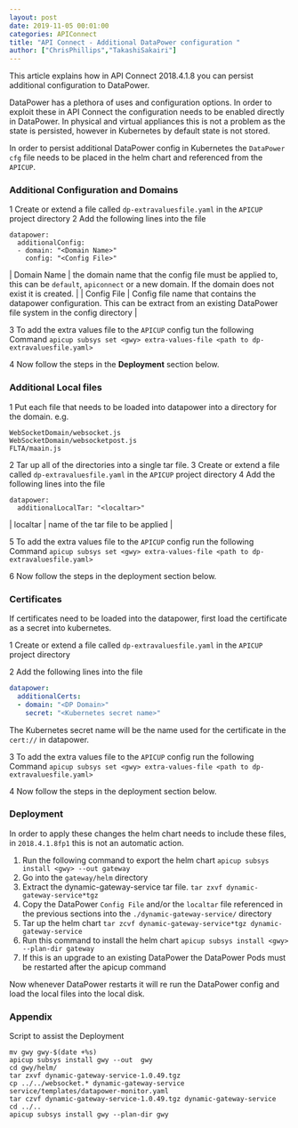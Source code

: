 ```yaml
---
layout: post
date: 2019-11-05 00:01:00
categories: APIConnect
title: "API Connect - Additional DataPower configuration "
author: ["ChrisPhillips","TakashiSakairi"]
---
```

This article explains how in API Connect 2018.4.1.8 you can persist additional configuration to DataPower.
<!--more-->

DataPower has a plethora of uses and configuration options. In order to exploit these in API Connect the configuration needs to be enabled directly in DataPower. In physical and virtual appliances this is not a problem as the state is persisted, however in Kubernetes by default state is not stored.

In order to persist additional DataPower config in Kubernetes the `DataPower cfg` file needs to be placed in the helm chart and referenced from the `APICUP`.


### Additional Configuration and Domains
1 Create or extend a file called `dp-extravaluesfile.yaml` in the `APICUP` project directory
2 Add the following lines into the file
```
datapower:
  additionalConfig:
  - domain: "<Domain Name>"
    config: "<Config File>"
```

| Domain Name | the domain name that the config file must be applied to, this can be `default`, `apiconnect` or a new domain. If the domain does not exist it is created. |
| Config File | Config file name that contains the datapower configuration. This can be extract from an existing DataPower file system in the config directory |

3 To add the extra values file to the `APICUP` config tun the following Command
`apicup subsys set <gwy> extra-values-file <path to dp-extravaluesfile.yaml>`

4 Now follow the steps in the **Deployment** section below.

### Additional Local files
1 Put each file that needs to be loaded into datapower into a directory for the domain.
e.g.
```
WebSocketDomain/websocket.js
WebSocketDomain/websocketpost.js
FLTA/maain.js
```
2 Tar up all of the directories into a single tar file.
3 Create or extend a file called `dp-extravaluesfile.yaml` in the `APICUP` project directory
4 Add the following lines into the file

```
datapower:
  additionalLocalTar: "<localtar>"
```

| localtar | name of the tar file to be applied |

5 To add the extra values file to the `APICUP` config run the following Command
`apicup subsys set <gwy> extra-values-file <path to dp-extravaluesfile.yaml>`

6 Now follow the steps in the deployment section below.

### Certificates
If certificates need to be loaded into the datapower, first load the certificate as  a secret into kubernetes.

1 Create or extend a file called `dp-extravaluesfile.yaml` in the `APICUP` project directory

2 Add the following lines into the file

```yaml
datapower:
  additionalCerts:
  - domain: "<DP Domain>"
    secret: "<Kubernetes secret name>"
```

The Kubernetes secret name will be the name used for the certificate in the `cert://` in datapower.

3 To add the extra values file to the `APICUP` config run the following Command
`apicup subsys set <gwy> extra-values-file <path to dp-extravaluesfile.yaml>`

4 Now follow the steps in the deployment section below.

### Deployment
In order to apply these changes the helm chart needs to include these files, in `2018.4.1.8fp1` this is not an automatic action.

1. Run the following command to export the helm chart `apicup subsys install <gwy> --out gateway`
2. Go into the `gateway/helm` directory
3. Extract the dynamic-gateway-service tar file. `tar zxvf dynamic-gateway-service*tgz`
4. Copy the DataPower `Config File` and/or the `localtar` file referenced in the previous sections into the `./dynamic-gateway-service/` directory
5. Tar up the helm chart `tar zcvf dynamic-gateway-service*tgz dynamic-gateway-service`
6. Run this command to install the helm chart `apicup subsys install <gwy>  --plan-dir gateway`
7. If this is an upgrade to an existing DataPower the DataPower Pods must be restarted after the apicup command

Now whenever DataPower restarts it will re run the DataPower config and load the local files into the local disk.



### Appendix
Script to assist the Deployment
```
mv gwy gwy-$(date +%s)
apicup subsys install gwy --out  gwy
cd gwy/helm/
tar zxvf dynamic-gateway-service-1.0.49.tgz
cp ../../websocket.* dynamic-gateway-service
service/templates/datapower-monitor.yaml
tar czvf dynamic-gateway-service-1.0.49.tgz dynamic-gateway-service
cd ../..
apicup subsys install gwy --plan-dir gwy
```
